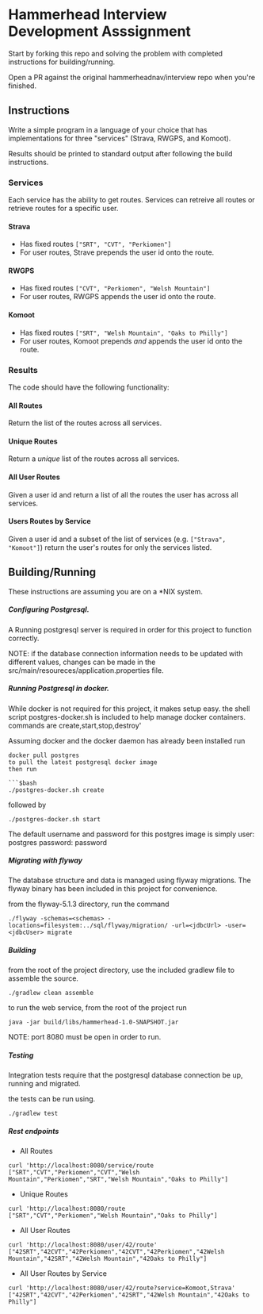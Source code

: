 # Hammerhead Interview Development Asssignment

Start by forking this repo and solving the problem with completed instructions for building/running.

Open a PR against the original hammerheadnav/interview repo when you're finished.

## Instructions

Write a simple program in a language of your choice that has implementations for three "services" (Strava, RWGPS, and Komoot).

Results should be printed to standard output after following the build instructions.

### Services

Each service has the ability to get routes. Services can retreive all routes or retrieve routes for a specific user.

#### Strava

* Has fixed routes  `["SRT", "CVT", "Perkiomen"]`
* For user routes, Strave prepends the user id onto the route.

#### RWGPS

* Has fixed routes  `["CVT", "Perkiomen", "Welsh Mountain"]`
* For user routes, RWGPS appends the user id onto the route.

#### Komoot

* Has fixed routes  `["SRT", "Welsh Mountain", "Oaks to Philly"]`
* For user routes, Komoot prepends *and* appends the user id onto the route.

### Results

The code should have the following functionality:

#### All Routes

Return the list of the routes across all services.

#### Unique Routes

Return a *unique* list of the routes across all services.

#### All User Routes

Given a user id and return a list of all the routes the user has across all services.

#### Users Routes by Service

Given a user id and a subset of the list of services (e.g. `["Strava", "Komoot"]`)
return the user's routes for only the services listed.


## Building/Running

These instructions are assuming you are on a *NIX system.

##### Configuring Postgresql.

A Running postgresql server is required in order for this project to function correctly.

NOTE: if the database connection information needs to be updated with different values, changes can be made
in the src/main/resoureces/application.properties file.

##### Running Postgresql in docker.

While docker is not required for this project, it makes setup easy. 
the shell script postgres-docker.sh is included to help manage docker containers.
commands are create,start,stop,destroy'

Assuming docker and the docker daemon has already been installed run 
```$bash
docker pull postgres
to pull the latest postgresql docker image
then run 

```$bash
./postgres-docker.sh create
```

followed by 

```$bash
./postgres-docker.sh start
```

The default username and password for this postgres image is simply 
user: postgres
password: password

##### Migrating with flyway

The database structure and data is managed using flyway migrations. The flyway binary has been included in this project
for convenience.

from the flyway-5.1.3 directory, run the command 

```$bash
./flyway -schemas=<schemas> -locations=filesystem:../sql/flyway/migration/ -url=<jdbcUrl> -user=<jdbcUser> migrate
```

##### Building

from the root of the project directory, use the included gradlew file to assemble the source. 

```$bash
./gradlew clean assemble
```

to run the web service, from the root of the project run

```$bash
java -jar build/libs/hammerhead-1.0-SNAPSHOT.jar
```

NOTE:  port 8080 must be open in order to run.

##### Testing

Integration tests require that the postgresql database connection be up, running and migrated. 

the tests can be run using.

```$bash
./gradlew test
```
##### Rest endpoints 

- All Routes

```$bash
curl 'http://localhost:8080/service/route
["SRT","CVT","Perkiomen","CVT","Welsh Mountain","Perkiomen","SRT","Welsh Mountain","Oaks to Philly"]
```

- Unique Routes

```$bash
curl 'http://localhost:8080/route
["SRT","CVT","Perkiomen","Welsh Mountain","Oaks to Philly"]
```

- All User Routes

```$bash
curl 'http://localhost:8080/user/42/route'
["42SRT","42CVT","42Perkiomen","42CVT","42Perkiomen","42Welsh Mountain","42SRT","42Welsh Mountain","42Oaks to Philly"]
```

- All User Routes by Service
```$bash
curl 'http://localhost:8080/user/42/route?service=Komoot,Strava'
["42SRT","42CVT","42Perkiomen","42SRT","42Welsh Mountain","42Oaks to Philly"]
```

